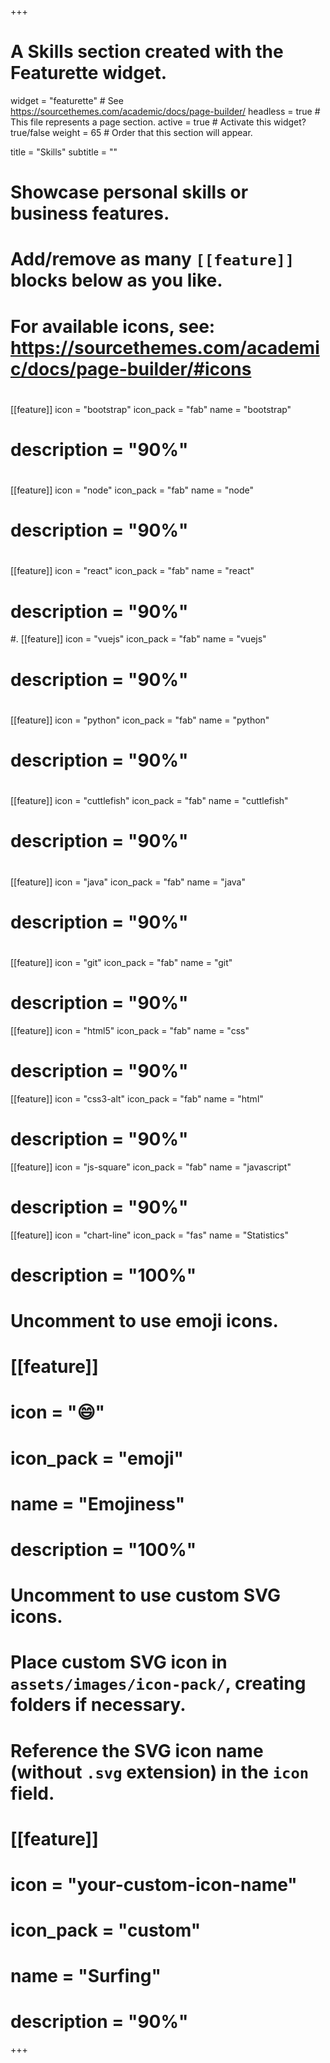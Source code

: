 +++
# A Skills section created with the Featurette widget.
widget = "featurette"  # See https://sourcethemes.com/academic/docs/page-builder/
headless = true  # This file represents a page section.
active = true  # Activate this widget? true/false
weight = 65  # Order that this section will appear.

title = "Skills"
subtitle = ""

# Showcase personal skills or business features.
# 
# Add/remove as many `[[feature]]` blocks below as you like.
# 
# For available icons, see: https://sourcethemes.com/academic/docs/page-builder/#icons
#      <i class="fab fa-bootstrap"></i>
 [[feature]]
  icon = "bootstrap"
  icon_pack = "fab"
  name = "bootstrap"
#  description = "90%" 

#     <i class="fab fa-node"></i>
 [[feature]]
  icon = "node"
  icon_pack = "fab"
  name = "node"
#  description = "90%" 

# <i class="fab fa-react"></i>
 [[feature]]
  icon = "react"
  icon_pack = "fab"
  name = "react"
#  description = "90%" 

#. <i class="fab fa-vuejs"></i>
 [[feature]]
  icon = "vuejs"
  icon_pack = "fab"
  name = "vuejs"
#  description = "90%" 

#   <i class="fab fa-python"></i>
 [[feature]]
  icon = "python"
  icon_pack = "fab"
  name = "python"
#  description = "90%" 

#   <i class="fab fa-cuttlefish"></i>
 [[feature]]
  icon = "cuttlefish"
  icon_pack = "fab"
  name = "cuttlefish"
#  description = "90%" 

#   <i class="fab fa-java"></i>
 [[feature]]
  icon = "java"
  icon_pack = "fab"
  name = "java"
#  description = "90%" 

# <i class="fab fa-git"></i>
 [[feature]]
  icon = "git"
  icon_pack = "fab"
  name = "git"
#  description = "90%" 

 [[feature]]
  icon = "html5"
  icon_pack = "fab"
  name = "css"
#  description = "90%" 

 [[feature]]
  icon = "css3-alt"
  icon_pack = "fab"
  name = "html"
#  description = "90%" 

 [[feature]]
  icon = "js-square"
  icon_pack = "fab"
  name = "javascript"
#  description = "90%" 


[[feature]]
  icon = "chart-line"
  icon_pack = "fas"
  name = "Statistics"
#  description = "100%"  
  

# Uncomment to use emoji icons.
# [[feature]]
#  icon = ":smile:"
#  icon_pack = "emoji"
#  name = "Emojiness"
#  description = "100%"  

# Uncomment to use custom SVG icons.
# Place custom SVG icon in `assets/images/icon-pack/`, creating folders if necessary.
# Reference the SVG icon name (without `.svg` extension) in the `icon` field.
# [[feature]]
#  icon = "your-custom-icon-name"
#  icon_pack = "custom"
#  name = "Surfing"
#  description = "90%"

+++
